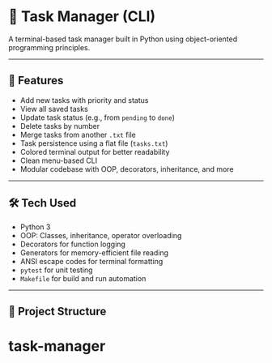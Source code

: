 # 📝 Task Manager (CLI)

A terminal-based task manager built in Python using object-oriented programming principles.

---

## 🚀 Features

- Add new tasks with priority and status
- View all saved tasks
- Update task status (e.g., from `pending` to `done`)
- Delete tasks by number
- Merge tasks from another `.txt` file
- Task persistence using a flat file (`tasks.txt`)
- Colored terminal output for better readability
- Clean menu-based CLI
- Modular codebase with OOP, decorators, inheritance, and more

---

## 🛠️ Tech Used

- Python 3
- OOP: Classes, inheritance, operator overloading
- Decorators for function logging
- Generators for memory-efficient file reading
- ANSI escape codes for terminal formatting
- `pytest` for unit testing
- `Makefile` for build and run automation

---

## 📁 Project Structure

# task-manager
